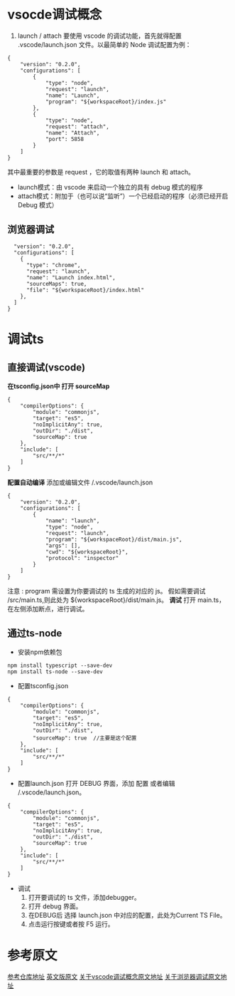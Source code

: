# vsocde调试概念
1. launch / attach
要使用 vscode 的调试功能，首先就得配置 .vscode/launch.json 文件。以最简单的 Node 调试配置为例：
```
{
    "version": "0.2.0",
    "configurations": [
        {
            "type": "node",
            "request": "launch",
            "name": "Launch",
            "program": "${workspaceRoot}/index.js"
        },
        {
            "type": "node",
            "request": "attach",
            "name": "Attach",
            "port": 5858
        }
    ]
}
```
其中最重要的参数是 request ，它的取值有两种 launch 和 attach。
- launch模式：由 vscode 来启动一个独立的具有 debug 模式的程序
- attach模式：附加于（也可以说“监听”）一个已经启动的程序（必须已经开启 Debug 模式）

## 浏览器调试
```
  "version": "0.2.0",
  "configurations": [
    {
      "type": "chrome",
      "request": "launch",
      "name": "Launch index.html",
      "sourceMaps": true,
      "file": "${workspaceRoot}/index.html"
    },
  ]
}
```
# 调试ts
##  直接调试(vscode)
 **在tsconfig.json中 打开 sourceMap**
```
{
    "compilerOptions": {
        "module": "commonjs",
        "target": "es5",
        "noImplicitAny": true,
        "outDir": "./dist",
        "sourceMap": true
    },
    "include": [
        "src/**/*"
    ]
}
```
**配置自动编译**
添加或编辑文件 /.vscode/launch.json
```
{
    "version": "0.2.0",
    "configurations": [
        {
            "name": "launch",
            "type": "node",
            "request": "launch",
            "program": "${workspaceRoot}/dist/main.js",
            "args": [],
            "cwd": "${workspaceRoot}",
            "protocol": "inspector"
        }
    ]
}
```
注意 : program 需设置为你要调试的 ts 生成的对应的 js。 
假如需要调试 /src/main.ts,则此处为 ${workspaceRoot}/dist/main.js。
**调试**
打开 main.ts，在左侧添加断点，进行调试。
##  通过ts-node
- 安装npm依赖包
```
npm install typescript --save-dev
npm install ts-node --save-dev
```
- 配置tsconfig.json
```
{
    "compilerOptions": {
        "module": "commonjs",
        "target": "es5",
        "noImplicitAny": true,
        "outDir": "./dist",
        "sourceMap": true  //主要是这个配置
    },
    "include": [
        "src/**/*"
    ]
}
```
- 配置launch.json
打开 DEBUG 界面，添加 配置
或者编辑 /.vscode/launch.json。
```
{
    "compilerOptions": {
        "module": "commonjs",
        "target": "es5",
        "noImplicitAny": true,
        "outDir": "./dist",
        "sourceMap": true
    },
    "include": [
        "src/**/*"
    ]
}
```
- 调试
  1. 打开要调试的 ts 文件，添加debugger。
  2. 打开 debug 界面。
  3. 在DEBUG后 选择 launch.json 中对应的配置，此处为Current TS File。
  4. 点击运行按键或者按 F5 运行。


# 参考原文
[参考仓库地址](https://github.com/Enterprise-JS/vscode-ts-node-debugging)
[英文版原文](https://medium.com/@dupski/debug-typescript-in-vs-code-without-compiling-using-ts-node-9d1f4f9a94a)
[关于vscode调试概念原文地址](https://jerryzou.com/posts/vscode-debug-guide/)
[关于浏览器调试原文地址](http://shooterblog.site/2018/05/19/%E6%89%8B%E6%8A%8A%E6%89%8B%E6%95%99%E4%BD%A0%E7%94%A8Vscode%20Debugger%E8%B0%83%E8%AF%95%E4%BB%A3%E7%A0%81/#%E6%9C%89%E7%82%B9%E9%AB%98%E7%BA%A7%E7%9A%84%E7%94%A8%E6%B3%95-%E5%8A%A0Attach)
